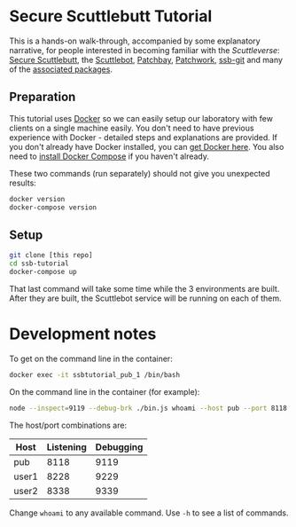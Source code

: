 # Secure Scuttlebutt Tutorial

This is a hands-on walk-through, accompanied by some explanatory narrative, for people interested in becoming familiar with the _Scuttleverse_: [Secure Scuttlebutt](http://scuttlebot.io/more/protocols/secure-scuttlebutt.html), the [Scuttlebot](http://scuttlebot.io), [Patchbay](https://github.com/ssbc/patchbay), [Patchwork](https://ssbc.github.io/patchwork/), [ssb-git](https://git.scuttlebot.io/%25n92DiQh7ietE%2BR%2BX%2FI403LQoyf2DtR3WQfCkDKlheQU%3D.sha256) and many of the [associated packages](https://github.com/ssbc).

## Preparation

This tutorial uses [Docker](https://www.docker.com) so we can easily setup our laboratory with few clients on a single machine easily. You don't need to have previous experience with Docker - detailed steps and explanations are provided. If you don't already have Docker installed, you can [get Docker here](https://docs.docker.com/engine/getstarted/step_one/#step-1-get-docker). You also need to [install Docker Compose](https://docs.docker.com/compose/install/) if you haven't already.

These two commands (run separately) should not give you unexpected results:

```sh
docker version
docker-compose version
```

## Setup

```sh
git clone [this repo]
cd ssb-tutorial
docker-compose up
```

That last command will take some time while the 3 environments are built. After they are built, the Scuttlebot service will be running on each of them.


# Development notes

To get on the command line in the container:

```sh
docker exec -it ssbtutorial_pub_1 /bin/bash
```

On the command line in the container (for example):

```sh
node --inspect=9119 --debug-brk ./bin.js whoami --host pub --port 8118
```

The host/port combinations are:

| Host  | Listening | Debugging |
|-------|-----------|-----------|
| pub   | 8118      | 9119      |
| user1 | 8228      | 9229      |
| user2 | 8338      | 9339      |

Change `whoami` to any available command. Use `-h` to see a list of commands.
